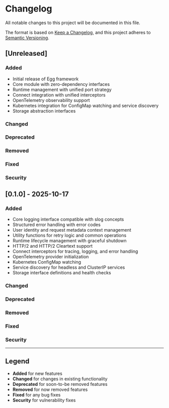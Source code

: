 # Changelog

All notable changes to this project will be documented in this file.

The format is based on [Keep a Changelog](https://keepachangelog.com/en/1.0.0/),
and this project adheres to [Semantic Versioning](https://semver.org/spec/v2.0.0.html).

## [Unreleased]

### Added
- Initial release of Egg framework
- Core module with zero-dependency interfaces
- Runtime management with unified port strategy
- Connect integration with unified interceptors
- OpenTelemetry observability support
- Kubernetes integration for ConfigMap watching and service discovery
- Storage abstraction interfaces

### Changed

### Deprecated

### Removed

### Fixed

### Security

## [0.1.0] - 2025-10-17

### Added
- Core logging interface compatible with slog concepts
- Structured error handling with error codes
- User identity and request metadata context management
- Utility functions for retry logic and common operations
- Runtime lifecycle management with graceful shutdown
- HTTP/2 and HTTP/2 Cleartext support
- Connect interceptors for tracing, logging, and error handling
- OpenTelemetry provider initialization
- Kubernetes ConfigMap watching
- Service discovery for headless and ClusterIP services
- Storage interface definitions and health checks

### Changed

### Deprecated

### Removed

### Fixed

### Security

---

## Legend

- **Added** for new features
- **Changed** for changes in existing functionality
- **Deprecated** for soon-to-be removed features
- **Removed** for now removed features
- **Fixed** for any bug fixes
- **Security** for vulnerability fixes
